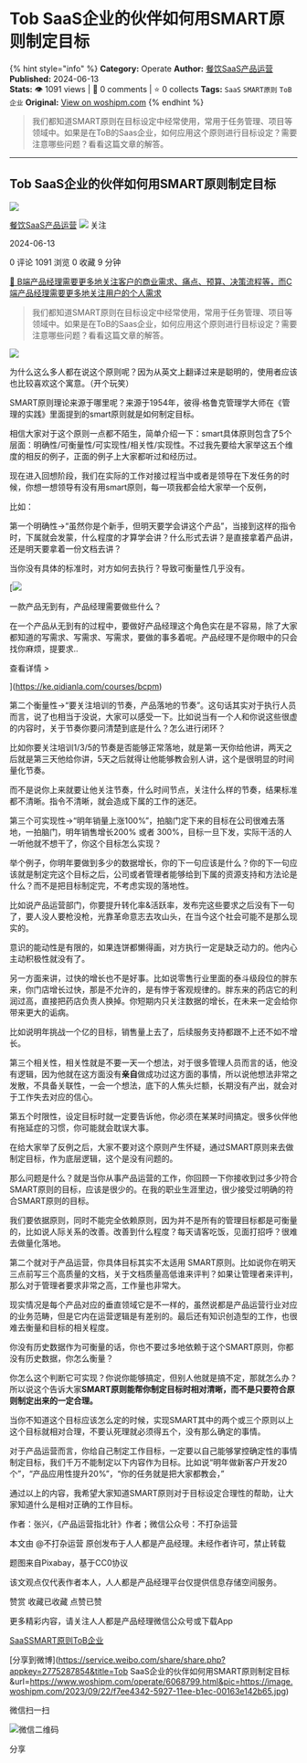# Tob SaaS企业的伙伴如何用SMART原则制定目标
{% hint style="info" %}
**Category:** Operate
**Author:** [餐饮SaaS产品运营](https://www.woshipm.com/u/1576304)
**Published:** 2024-06-13  
**Stats:** 👁️ 1091 views | 💬 0 comments | ⭐ 0 collects
**Tags:** `SaaS` `SMART原则` `ToB企业`
**Original:** [View on woshipm.com](https://www.woshipm.com/operate/6068799.html)
{% endhint %}
> 我们都知道SMART原则在目标设定中经常使用，常用于任务管理、项目等领域中。如果是在ToB的Saas企业，如何应用这个原则进行目标设定？需要注意哪些问题？看看这篇文章的解答。

---

## Tob SaaS企业的伙伴如何用SMART原则制定目标

[![](https://static.woshipm.com/view/woshipm_api_def_20240409140357_5826.jpg?imageView2/1/w/72/h/72/q/100)](https://www.woshipm.com/u/1576304)

[餐饮SaaS产品运营](https://www.woshipm.com/u/1576304) ![](https://static.woshipm.com/tag/1101_1@2x.png) 关注

2024-06-13

0 评论 1091 浏览 0 收藏 9 分钟

[🔗 B端产品经理需要更多地关注客户的商业需求、痛点、预算、决策流程等，而C端产品经理需要更多地关注用户的个人需求](https://ke.qidianla.com/courses/bcpm)

> 我们都知道SMART原则在目标设定中经常使用，常用于任务管理、项目等领域中。如果是在ToB的Saas企业，如何应用这个原则进行目标设定？需要注意哪些问题？看看这篇文章的解答。

![](https://image.woshipm.com/2023/09/22/f7ee4342-5927-11ee-b1ec-00163e142b65.jpg)

为什么这么多人都在说这个原则呢？因为从英文上翻译过来是聪明的，使用者应该也比较喜欢这个寓意。（开个玩笑）

SMART原则理论来源于哪里呢？来源于1954年，彼得·格鲁克管理学大师在《管理的实践》里面提到的smart原则就是如何制定目标。

相信大家对于这个原则一点都不陌生，简单介绍一下：smart具体原则包含了5个层面：明确性/可衡量性/可实现性/相关性/实现性。不过我先要给大家举这五个维度的相反的例子，正面的例子上大家都听过和经历过。

现在进入回想阶段，我们在实际的工作对接过程当中或者是领导在下发任务的时候，你想一想领导有没有用smart原则，每一项我都会给大家举一个反例，

比如：

第一个明确性→“虽然你是个新手，但明天要学会讲这个产品”，当接到这样的指令时，下属就会发蒙，什么程度的才算学会讲？什么形式去讲？是直接拿着产品讲，还是明天要拿着一份文档去讲？

当你没有具体的标准时，对方如何去执行？导致可衡量性几乎没有。

[![](https://image.woshipm.com/2023/08/02/58dc678c-30e3-11ee-88e7-00163e0b5ff3.png)

一款产品无到有，产品经理需要做些什么？

在一个产品从无到有的过程中，要做好产品经理这个角色实在是不容易，除了大家都知道的写需求、写需求、写需求，要做的事多着呢。产品经理不是你眼中的只会找你麻烦，提要求..

查看详情 >

](https://ke.qidianla.com/courses/bcpm)

第二个衡量性→“要关注培训的节奏，产品落地的节奏”。这句话其实对于执行人员而言，说了也相当于没说，大家可以感受一下。比如说当有一个人和你说这些很虚的内容时，关于节奏你要问清楚到底是什么？怎么进行闭环？

比如你要关注培训1/3/5的节奏是否能够正常落地，就是第一天你给他讲，两天之后就是第三天他给你讲，5天之后就得让他能够教会别人讲，这个是很明显的时间量化节奏。

而不是说你上来就要让他关注节奏，什么时间节点，关注什么样的节奏，结果标准都不清晰。指令不清晰，就会造成下属的工作的迷茫。

第三个可实现性→“明年销量上涨100%”，拍脑门定下来的目标在公司很难去落地，一拍脑门，明年销售增长200% 或者 300%，目标一旦下发，实际干活的人一听他就不想干了，你这个目标怎么实现？

举个例子，你明年要做到多少的数据增长，你的下一句应该是什么？你的下一句应该就是制定完这个目标之后，公司或者管理者能够给到下属的资源支持和方法论是什么？而不是把目标制定完，不考虑实现的落地性。

比如说产品运营部门，你要提升转化率&活跃率，发布完这些要求之后没有下一句了，要人没人要枪没枪，光靠革命意志去攻山头，在当今这个社会可能不是那么现实的。

意识的能动性是有限的，如果连饼都懒得画，对方执行一定是缺乏动力的。他内心主动积极性就没有了。

另一方面来讲，过快的增长也不是好事。比如说零售行业里面的泰斗级段位的胖东来，你门店增长过快，那是不允许的，是有悖于客观规律的。胖东来的药店它的利润过高，直接把药店负责人换掉。你短期内只关注数据的增长，在未来一定会给你带来更大的诟病。

比如说明年挑战一个亿的目标，销售量上去了，后续服务支持都跟不上还不如不增长。

第三个相关性，相关性就是不要一天一个想法，对于很多管理人员而言的话，他没有逻辑，因为他就在这方面没有**亲自**做成功过这方面的事情，所以说他想法非常之发散，不具备关联性，一会一个想法，底下的人焦头烂额，长期没有产出，就会对于工作失去对应的信心。

第五个时限性，设定目标时就一定要告诉他，你必须在某某时间搞定。很多伙伴他有拖延症的习惯，你可能就会耽误大事。

在给大家举了反例之后，大家不要对这个原则产生怀疑，通过SMART原则来去做制定目标，作为底层逻辑，这个是没有问题的。

那么问题是什么？就是当你从事产品运营的工作，你回顾一下你接收到过多少符合SMART原则的目标，应该是很少的。在我的职业生涯里边，很少接受过明确的符合SMART原则的目标。

我们要依据原则，同时不能完全依赖原则，因为并不是所有的管理目标都是可衡量的，比如说人际关系的改善。改善到什么程度？每天请客吃饭，见面打招呼？很难去做量化落地。

第二个就对于产品运营，你具体目标其实不太适用 SMART原则。比如说你在明天三点前写三个高质量的文档，关于文档质量高低谁来评判？如果让管理者来评判，那么对于管理者要求非常之高，工作量也非常大。

现实情况是每个产品对应的垂直领域它是不一样的，虽然说都是产品运营行业对应的业务范畴，但是它内在运营逻辑是有差别的。最后还有知识创造型的工作，也很难去衡量和目标的相关程度。

你没有历史数据作为可衡量的话，你也不要过多地依赖于这个SMART原则，你都没有历史数据，你怎么衡量？

你怎么这个判断它可实现？你说你能够搞定，但别人他就是搞不定，那就怎么办？所以说这个告诉大家**SMART原则能帮你制定目标时相对清晰，而不是只要符合原则制定出来的一定合理。**

当你不知道这个目标应该怎么定的时候，实现SMART其中的两个或三个原则以上这个目标就相对合理，不要认死理就必须得五个，没有那么确定的事情。

对于产品运营而言，你给自己制定工作目标，一定要以自己能够掌控确定性的事情制定目标，我们千万不能制定以下内容作为目标。比如说“明年做新客户开发20个”，“产品应用性提升20%”，“你的任务就是把大家都教会，”

通过以上的内容，我希望大家知道SMART原则对于目标设定合理性的帮助，让大家知道什么是相对正确的工作目标。

作者：张兴，《产品运营指北针》作者；微信公众号：不打杂运营

本文由 @不打杂运营 原创发布于人人都是产品经理。未经作者许可，禁止转载

题图来自Pixabay，基于CC0协议

该文观点仅代表作者本人，人人都是产品经理平台仅提供信息存储空间服务。

赞赏 收藏已收藏 点赞已赞

更多精彩内容，请关注人人都是产品经理微信公众号或下载App

[SaaS](https://www.woshipm.com/tag/saas)[SMART原则](https://www.woshipm.com/tag/smart%e5%8e%9f%e5%88%99)[ToB企业](https://www.woshipm.com/tag/tob%e4%bc%81%e4%b8%9a)

[分享到微博](https://service.weibo.com/share/share.php?appkey=2775287854&title=Tob SaaS企业的伙伴如何用SMART原则制定目标&url=https://www.woshipm.com/operate/6068799.html&pic=https://image.woshipm.com/2023/09/22/f7ee4342-5927-11ee-b1ec-00163e142b65.jpg)

微信扫一扫

![微信二维码](https://api.pwmqr.com/qrcode/create/?url=https://www.woshipm.com/operate/6068799.html)

分享